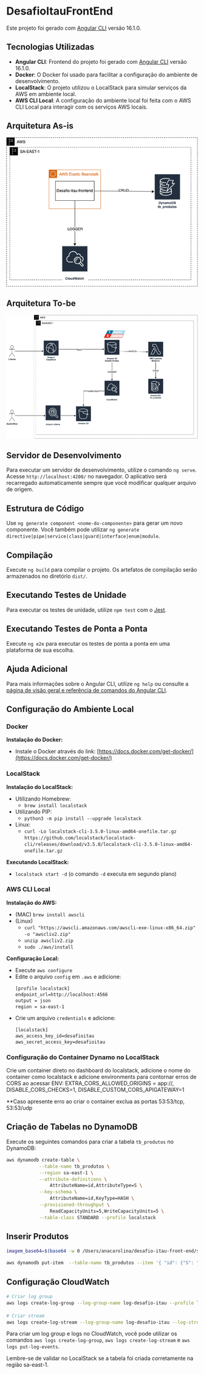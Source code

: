 # DesafioItauFrontEnd

Este projeto foi gerado com [Angular CLI](https://github.com/angular/angular-cli) versão 16.1.0.

## Tecnologias Utilizadas
- **Angular CLI**: Frontend do projeto foi gerado com [Angular CLI](https://github.com/angular/angular-cli) versão 16.1.0.
- **Docker**: O Docker foi usado para facilitar a configuração do ambiente de desenvolvimento.
- **LocalStack**: O projeto utilizou o LocalStack para simular serviços da AWS em ambiente local.
- **AWS CLI Local**: A configuração do ambiente local foi feita com o AWS CLI Local para interagir com os serviços AWS locais.

## Arquitetura As-is 
![desafio-itau-AS-IS.jpg](/arquitetura/desafio-itau-AS-IS.drawio.png)

## Arquitetura To-be 
![desafio-itau-TO-BE.drawio.png](/arquitetura/desafio-itau-TO-BE.drawio.png)

## Servidor de Desenvolvimento

Para executar um servidor de desenvolvimento, utilize o comando `ng serve`. Acesse `http://localhost:4200/` no navegador. O aplicativo será recarregado automaticamente sempre que você modificar qualquer arquivo de origem.

## Estrutura de Código

Use `ng generate component <nome-do-componente>` para gerar um novo componente. Você também pode utilizar `ng generate directive|pipe|service|class|guard|interface|enum|module`.

## Compilação

Execute `ng build` para compilar o projeto. Os artefatos de compilação serão armazenados no diretório `dist/`.

## Executando Testes de Unidade

Para executar os testes de unidade, utilize `npm test` com o [Jest](https://jestjs.io/pt-BR/).

## Executando Testes de Ponta a Ponta

Execute `ng e2e` para executar os testes de ponta a ponta em uma plataforma de sua escolha.

## Ajuda Adicional

Para mais informações sobre o Angular CLI, utilize `ng help` ou consulte a [página de visão geral e referência de comandos do Angular CLI](https://angular.io/cli).

## Configuração do Ambiente Local

### Docker

**Instalação do Docker:**
- Instale o Docker através do link: [https://docs.docker.com/get-docker/](https://docs.docker.com/get-docker/)

### LocalStack

**Instalação do LocalStack:**
- Utilizando Homebrew:
    - `brew install localstack`
- Utilizando PIP:
    - `python3 -m pip install --upgrade localstack`
- Linux:
    - `curl -Lo localstack-cli-3.5.0-linux-amd64-onefile.tar.gz https://github.com/localstack/localstack-cli/releases/download/v3.5.0/localstack-cli-3.5.0-linux-amd64-onefile.tar.gz`

**Executando LocalStack:**
- `localstack start -d` (o comando `-d` executa em segundo plano)

### AWS CLI Local

**Instalação do AWS:**
- (MAC) `brew install awscli`
- (Linux) 
    - `curl "https://awscli.amazonaws.com/awscli-exe-linux-x86_64.zip" -o "awscliv2.zip"`
    - `unzip awscliv2.zip`
    - `sudo ./aws/install`

**Configuração Local:**
- Execute `aws configure`
- Edite o arquivo `config` em `.aws` e adicione:
    ```
    [profile localstack]
    endpoint_url=http://localhost:4566
    output = json
    region = sa-east-1
    ```
- Crie um arquivo `credentials` e adicione:
    ```
    [localstack]
    aws_access_key_id=desafioitau
    aws_secret_access_key=desafioitau
    ```

### Configuração do Container Dynamo no LocalStack

Crie um container direto no dashboard do localstack, adicione o nome do container como localstack e adicione environments para contornar erros de CORS ao acessar ENV: EXTRA_CORS_ALLOWED_ORIGINS = app://, DISABLE_CORS_CHECKS=1, DISABLE_CUSTOM_CORS_APIGATEWAY=1


**Caso apresente erro ao criar o container exclua as portas 53:53/tcp, 53:53/udp

## Criação de Tabelas no DynamoDB

Execute os seguintes comandos para criar a tabela `tb_produtos` no DynamoDB:

```bash
aws dynamodb create-table \
            --table-name tb_produtos \
            --region sa-east-1 \
            --attribute-definitions \
                AttributeName=id,AttributeType=S \
            --key-schema \
                AttributeName=id,KeyType=HASH \
            --provisioned-throughput \
                ReadCapacityUnits=5,WriteCapacityUnits=5 \
            --table-class STANDARD --profile localstack
```

## Inserir Produtos

```bash
imagem_base64=$(base64 -w 0 /Users/anacarolina/desafio-itau-front-end/src/assets/laptop.jpg)
```

```bash
aws dynamodb put-item  --table-name tb_produtos --item '{ "id": {"S": "1"}, "nome": {"S": "Laptop"},"valor": {"S": "3500.00"},"imagem": {"S": "laptop.jpg"},"estoque": {"N": "5"}, "imagemBase64": {"S" : "adicionar base 64 da img aqui"} }' --profile localstack    
```



## Configuração CloudWatch

```bash
# Criar log group
aws logs create-log-group --log-group-name log-desafio-itau --profile localstack

# Criar stream
aws logs create-log-stream --log-group-name log-desafio-itau --log-stream-name stream-desafio-itau --profile localstack
```

Para criar um log group e logs no CloudWatch, você pode utilizar os comandos `aws logs create-log-group`, `aws logs create-log-stream` e `aws logs put-log-events`.

Lembre-se de validar no LocalStack se a tabela foi criada corretamente na região sa-east-1.

 